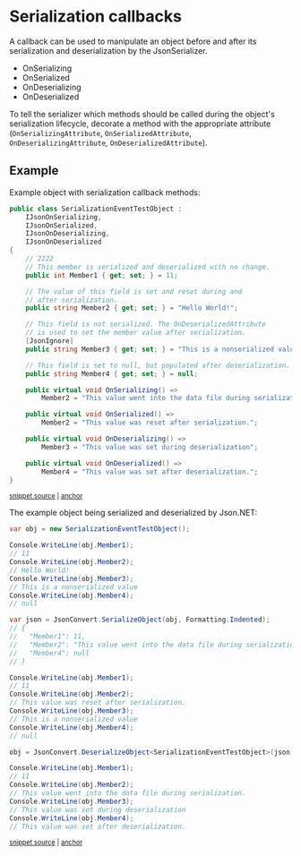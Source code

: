 # Serialization callbacks

A callback can be used to manipulate an object before and after its serialization and deserialization by the JsonSerializer.

 * OnSerializing
 * OnSerialized
 * OnDeserializing
 * OnDeserialized

To tell the serializer which methods should be called during the object's serialization lifecycle, decorate a method with the appropriate attribute (`OnSerializingAttribute`, `OnSerializedAttribute`, `OnDeserializingAttribute`, `OnDeserializedAttribute`).


## Example

Example object with serialization callback methods:</para>

<!-- snippet: SerializationCallbacksObject -->
<a id='snippet-serializationcallbacksobject'></a>
```cs
public class SerializationEventTestObject :
    IJsonOnSerializing,
    IJsonOnSerialized,
    IJsonOnDeserializing,
    IJsonOnDeserialized
{
    // 2222
    // This member is serialized and deserialized with no change.
    public int Member1 { get; set; } = 11;

    // The value of this field is set and reset during and
    // after serialization.
    public string Member2 { get; set; } = "Hello World!";

    // This field is not serialized. The OnDeserializedAttribute
    // is used to set the member value after serialization.
    [JsonIgnore]
    public string Member3 { get; set; } = "This is a nonserialized value";

    // This field is set to null, but populated after deserialization.
    public string Member4 { get; set; } = null;

    public virtual void OnSerializing() =>
        Member2 = "This value went into the data file during serialization.";

    public virtual void OnSerialized() =>
        Member2 = "This value was reset after serialization.";

    public virtual void OnDeserializing() =>
        Member3 = "This value was set during deserialization";

    public virtual void OnDeserialized() =>
        Member4 = "This value was set after deserialization.";
}
```
<sup><a href='/src/ArgonTests/Documentation/SerializationTests.cs#L95-L132' title='Snippet source file'>snippet source</a> | <a href='#snippet-serializationcallbacksobject' title='Start of snippet'>anchor</a></sup>
<!-- endSnippet -->

The example object being serialized and deserialized by Json.NET:</para>

<!-- snippet: SerializationCallbacksExample -->
<a id='snippet-serializationcallbacksexample'></a>
```cs
var obj = new SerializationEventTestObject();

Console.WriteLine(obj.Member1);
// 11
Console.WriteLine(obj.Member2);
// Hello World!
Console.WriteLine(obj.Member3);
// This is a nonserialized value
Console.WriteLine(obj.Member4);
// null

var json = JsonConvert.SerializeObject(obj, Formatting.Indented);
// {
//   "Member1": 11,
//   "Member2": "This value went into the data file during serialization.",
//   "Member4": null
// }

Console.WriteLine(obj.Member1);
// 11
Console.WriteLine(obj.Member2);
// This value was reset after serialization.
Console.WriteLine(obj.Member3);
// This is a nonserialized value
Console.WriteLine(obj.Member4);
// null

obj = JsonConvert.DeserializeObject<SerializationEventTestObject>(json);

Console.WriteLine(obj.Member1);
// 11
Console.WriteLine(obj.Member2);
// This value went into the data file during serialization.
Console.WriteLine(obj.Member3);
// This value was set during deserialization
Console.WriteLine(obj.Member4);
// This value was set after deserialization.
```
<sup><a href='/src/ArgonTests/Documentation/SerializationTests.cs#L137-L177' title='Snippet source file'>snippet source</a> | <a href='#snippet-serializationcallbacksexample' title='Start of snippet'>anchor</a></sup>
<!-- endSnippet -->
